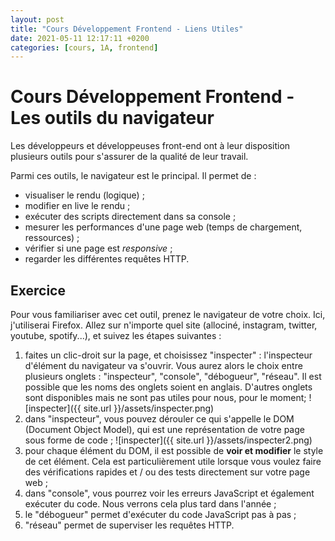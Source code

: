 ```yaml
---
layout: post
title: "Cours Développement Frontend - Liens Utiles"
date: 2021-05-11 12:17:11 +0200
categories: [cours, 1A, frontend]
---
```

# Cours Développement Frontend - Les outils du navigateur
Les développeurs et développeuses front-end ont à leur disposition plusieurs outils pour s'assurer de la qualité de leur travail.

Parmi ces outils, le navigateur est le principal. Il permet de :
- visualiser le rendu (logique) ;
- modifier en live le rendu ;
- exécuter des scripts directement dans sa console ;
- mesurer les performances d'une page web (temps de chargement, ressources) ;
- vérifier si une page est *responsive* ;
- regarder les différentes requêtes HTTP.

## Exercice
Pour vous familiariser avec cet outil, prenez le navigateur de votre choix. Ici, j'utiliserai Firefox.
Allez sur n'importe quel site (allociné, instagram, twitter, youtube, spotify...), et suivez les étapes suivantes :

 1. faites un clic-droit sur la page, et choisissez "inspecter" : l'inspecteur d'élément du navigateur va s'ouvrir. Vous aurez alors le choix entre plusieurs onglets : "inspecteur", "console", "débogueur", "réseau". Il est possible que les noms des onglets soient en anglais. D'autres onglets sont disponibles mais ne sont pas utiles pour nous, pour le moment;
 ![inspecter]({{ site.url }}/assets/inspecter.png)
 2. dans "inspecteur", vous pouvez dérouler ce qui s'appelle le DOM (Document Object Model), qui est une représentation de votre page sous forme de code ;
 ![inspecter]({{ site.url }}/assets/inspecter2.png)
 3. pour chaque élément du DOM, il est possible de **voir et modifier** le style de cet élément. Cela est particulièrement utile lorsque vous voulez faire des vérifications rapides et / ou des tests directement sur votre page web ;
 4. dans "console", vous pourrez voir les erreurs JavaScript et également exécuter du code. Nous verrons cela plus tard dans l'année ;
 5. le "débogueur" permet d'exécuter du code JavaScript pas à pas ;
 6. "réseau" permet de superviser les requêtes HTTP.


